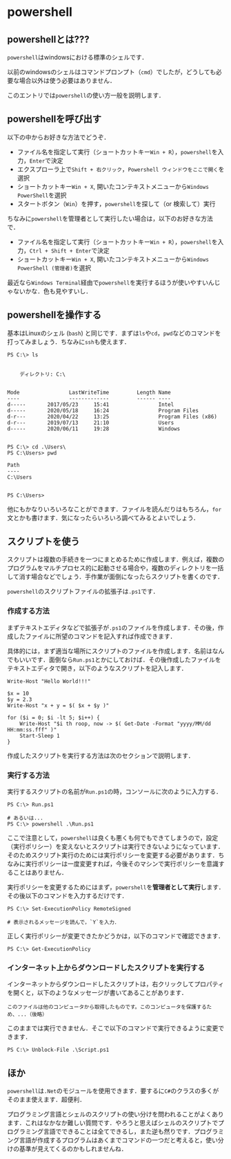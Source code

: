 # powershell
## powershellとは???

`powershell`はwindowsにおける標準のシェルです．

以前のwindowsのシェルはコマンドプロンプト（`cmd`）でしたが，どうしても必要な場合以外は使う必要はありません．

このエントリでは`powershell`の使い方一般を説明します．

## powershellを呼び出す
以下の中からお好きな方法でどうぞ．
- ファイル名を指定して実行（ショートカットキー`Win + R`），`powershell`を入力，`Enter`で決定
- エクスプローラ上で`Shift + 右クリック`，`Powershell ウィンドウをここで開く`を選択
- ショートカットキー`Win + X`, 開いたコンテキストメニューから`Windows PowerShell`を選択
- スタートボタン（`Win`）を押す，`powershell`を探して（or 検索して）実行

ちなみに`powershell`を管理者として実行したい場合は，以下のお好きな方法で．
- ファイル名を指定して実行（ショートカットキー`Win + R`），`powershell`を入力，`Ctrl + Shift + Enter`で決定
- ショートカットキー`Win + X`, 開いたコンテキストメニューから`Windows PowerShell (管理者)`を選択

最近なら`Windows Terminal`経由で`powershell`を実行するほうが使いやすいんじゃないかな．色も見やすいし．

## powershellを操作する
基本はLinuxのシェル (`bash`) と同じです．まずは`ls`や`cd`，`pwd`などのコマンドを打ってみましょう．ちなみに`ssh`も使えます．

```
PS C:\> ls


    ディレクトリ: C:\


Mode                LastWriteTime         Length Name
----                -------------         ------ ----
d-----       2017/05/23     15:41                Intel
d-----       2020/05/18     16:24                Program Files
d-r---       2020/04/22     13:25                Program Files (x86)
d-r---       2019/07/13     21:10                Users
d-----       2020/06/11     19:28                Windows


PS C:\> cd .\Users\
PS C:\Users> pwd

Path
----
C:\Users


PS C:\Users>
```

他にもかなりいろいろなことができます．ファイルを読んだりはもちろん，`for`文とかも書けます．気になったらいろいろ調べてみるとよいでしょう．

## スクリプトを使う
スクリプトは複数の手続きを一つにまとめるために作成します．例えば，複数のプログラムをマルチプロセス的に起動させる場合や，複数のディレクトリを一括して消す場合などでしょう．手作業が面倒になったらスクリプトを書くのです．

`powershell`のスクリプトファイルの拡張子は`.ps1`です．

### 作成する方法
まずテキストエディタなどで拡張子が`.ps1`のファイルを作成します．その後，作成したファイルに所望のコマンドを記入すれば作成できます．

具体的には，まず適当な場所にスクリプトのファイルを作成します．名前はなんでもいいです．面倒なら`Run.ps1`とかにしておけば．その後作成したファイルをテキストエディタで開き，以下のようなスクリプトを記入します．

```
Write-Host "Hello World!!!"

$x = 10
$y = 2.3
Write-Host "x + y = $( $x + $y )"

for ($i = 0; $i -lt 5; $i++) {
    Write-Host "$i th roop, now -> $( Get-Date -Format "yyyy/MM/dd HH:mm:ss.fff" )"
    Start-Sleep 1
}
```

作成したスクリプトを実行する方法は次のセクションで説明します．

### 実行する方法

実行するスクリプトの名前が`Run.ps1`の時，コンソールに次のように入力する．

```
PS C:\> Run.ps1

# あるいは...
PS C:\> powershell .\Run.ps1
```

ここで注意として，`powershell`は良くも悪くも何でもできてしまうので，設定（実行ポリシー）を変えないとスクリプトは実行できないようになっています．そのためスクリプト実行のためには実行ポリシーを変更する必要があります．ちなみに実行ポリシーは一度変更すれば，今後そのマシンで実行ポリシーを意識することはありません．

実行ポリシーを変更するためにはまず，`powershell`を**管理者として実行**します．その後以下のコマンドを入力するだけです．
```
PS C:\> Set-ExecutionPolicy RemoteSigned

# 表示されるメッセージを読んで，`Y`を入力．
```

正しく実行ポリシーが変更できたかどうかは，以下のコマンドで確認できます．
```
PS C:\> Get-ExecutionPolicy
```

### インターネット上からダウンロードしたスクリプトを実行する

インターネットからダウンロードしたスクリプトは，右クリックしてプロパティを開くと，以下のようなメッセージが書いてあることがあります．

```
このファイルは他のコンピュータから取得したものです。このコンピュータを保護するため、...（後略）
```

このままでは実行できません．そこで以下のコマンドで実行できるように変更できます．
```
PS C:\> Unblock-File .\Script.ps1
```

## ほか
`powershell`は`.Net`のモジュールを使用できます．要するに`C#`のクラスの多くがそのまま使えます．超便利．

プログラミング言語とシェルのスクリプトの使い分けを問われることがよくあります．これはなかなか難しい質問です．やろうと思えばシェルのスクリプトでプログラミング言語でできることは全てできるし，また逆も然りです．プログラミング言語が作成するプログラムはあくまでコマンドの一つだと考えると，使い分けの基準が見えてくるのかもしれませんね．
